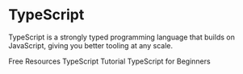 # TypeScript

TypeScript is a strongly typed programming language that builds on JavaScript, giving you better tooling at any scale.

<ResourceGroupTitle>Free Resources</ResourceGroupTitle>
<BadgeLink colorScheme='yellow' badgeText='Read' href='https://www.tutorialspoint.com/typescript/index.htm'>TypeScript Tutorial</BadgeLink>
<BadgeLink colorScheme='purple' badgeText='Watch' href='https://www.youtube.com/watch?v=BwuLxPH8IDs'>TypeScript for Beginners</BadgeLink>
